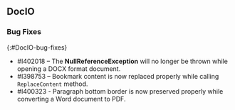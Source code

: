 ## DocIO

### Bug Fixes
{:#DocIO-bug-fixes}

* \#I402018 – The **NullReferenceException** will no longer be thrown while opening a DOCX format document.
* \#I398753 – Bookmark content is now replaced properly while calling `ReplaceContent` method.
* \#I400323 - Paragraph bottom border is now preserved properly while converting a Word document to PDF.